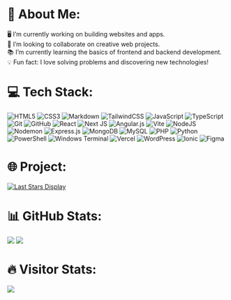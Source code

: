 # 💫 About Me:
🖥️ I’m currently working on building websites and apps.<br>
🤝 I’m looking to collaborate on creative web projects.<br>
📚 I’m currently learning the basics of frontend and backend development.<br>
💡 Fun fact: I love solving problems and discovering new technologies! 

# 💻 Tech Stack:
![HTML5](https://img.shields.io/badge/html5-%23E34F26.svg?style=flat&logo=html5&logoColor=white)  ![CSS3](https://img.shields.io/badge/css3-%231572B6.svg?style=flat&logo=css3&logoColor=white)  ![Markdown](https://img.shields.io/badge/markdown-%23000000.svg?style=flat&logo=markdown&logoColor=white)  ![TailwindCSS](https://img.shields.io/badge/tailwindcss-%2338B2AC.svg?style=flat&logo=tailwind-css&logoColor=white)  ![JavaScript](https://img.shields.io/badge/javascript-%23323330.svg?style=flat&logo=javascript&logoColor=%23F7DF1E)  ![TypeScript](https://img.shields.io/badge/typescript-%23007ACC.svg?style=flat&logo=typescript&logoColor=white)  ![Git](https://img.shields.io/badge/git-%23F05033.svg?style=flat&logo=git&logoColor=white)  ![GitHub](https://img.shields.io/badge/github-%23121011.svg?style=flat&logo=github&logoColor=white)  ![React](https://img.shields.io/badge/react-%2320232a.svg?style=flat&logo=react&logoColor=%2361DAFB)  ![Next JS](https://img.shields.io/badge/Next-black?style=flat&logo=next.js&logoColor=white)  ![Angular.js](https://img.shields.io/badge/angular.js-%23E23237.svg?style=flat&logo=angularjs&logoColor=white)  ![Vite](https://img.shields.io/badge/vite-%23646CFF.svg?style=flat&logo=vite&logoColor=white)  ![NodeJS](https://img.shields.io/badge/node.js-6DA55F?style=flat&logo=node.js&logoColor=white)  ![Nodemon](https://img.shields.io/badge/NODEMON-%23323330.svg?style=flat&logo=nodemon&logoColor=%BBDEAD)  ![Express.js](https://img.shields.io/badge/express.js-%23404d59.svg?style=flat&logo=express&logoColor=%2361DAFB)  ![MongoDB](https://img.shields.io/badge/MongoDB-%234ea94b.svg?style=flat&logo=mongodb&logoColor=white)  ![MySQL](https://img.shields.io/badge/mysql-4479A1.svg?style=flat&logo=mysql&logoColor=white)  ![PHP](https://img.shields.io/badge/php-%23777BB4.svg?style=flat&logo=php&logoColor=white)  ![Python](https://img.shields.io/badge/python-3670A0?style=flat&logo=python&logoColor=ffdd54)  ![PowerShell](https://img.shields.io/badge/PowerShell-%235391FE.svg?style=flat&logo=powershell&logoColor=white)  ![Windows Terminal](https://img.shields.io/badge/Windows%20Terminal-%234D4D4D.svg?style=flat&logo=windows-terminal&logoColor=white)  ![Vercel](https://img.shields.io/badge/vercel-%23000000.svg?style=flat&logo=vercel&logoColor=white)  ![WordPress](https://img.shields.io/badge/WordPress-%23117AC9.svg?style=flat&logo=WordPress&logoColor=white)  ![Ionic](https://img.shields.io/badge/Ionic-%233880FF.svg?style=flat&logo=Ionic&logoColor=white)  ![Figma](https://img.shields.io/badge/figma-%23F24E1E.svg?style=flat&logo=figma&logoColor=white)

# 🌐 Project:
[![Last Stars Display](https://badges.pufler.dev/last-stars/Inhumannn?count=3&padding=15&perRow=3)](https://badges.pufler.dev)

# 📊 GitHub Stats:
![](https://github-readme-stats.vercel.app/api?username=Inhumannn&theme=transparent&hide_border=true&include_all_commits=true&count_private=false)
![](https://github-readme-stats.vercel.app/api/top-langs/?username=Inhumannn&theme=transparent&hide_border=true&include_all_commits=true&count_private=false&layout=compact)

# 🔥 Visitor Stats:
<img src="https://profile-counter.glitch.me/Inhumannn/count.svg" />
